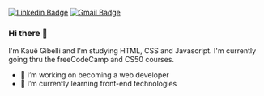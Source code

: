 [![Linkedin Badge](https://img.shields.io/badge/-LinkedIn-blue?style=flat-square&logo=Linkedin&logoColor=white&link=https://www.linkedin.com/in/kaue-gibelli//)](https://www.linkedin.com/in/kaue-gibelli/) 
[![Gmail Badge](https://img.shields.io/badge/-Gmail-c14438?style=flat-square&logo=Gmail&logoColor=white&link=mailto:kauegibelli0@gmail.com)](mailto:kauegibelli0@gmail.com)

### Hi there 👋

I'm Kauê Gibelli and I'm studying HTML, CSS and Javascript. 
I'm currently going thru the freeCodeCamp and CS50 courses.

- 🧭 I’m working on becoming a web developer
- 📖 I’m currently learning front-end technologies
